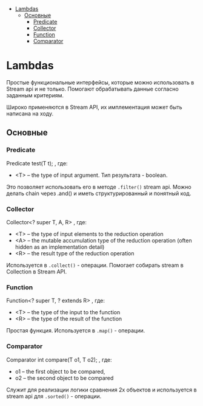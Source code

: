 <!-- TOC -->
* [Lambdas](#lambdas)
  * [Основные](#основные)
    * [Predicate](#predicate)
    * [Collector](#collector)
    * [Function](#function)
    * [Comparator](#comparator)
<!-- TOC -->

# Lambdas

Простые функциональные интерфейсы, которые можно использовать в Stream api и не только. Помогают обрабатывать данные
согласно заданным критериям.

Широко применяются в Stream API, их имплементация может быть написана на ходу.

## Основные

### Predicate

Predicate<T> test(T t);
, где:
- \<T> – the type of input argument. Тип результата - boolean.

Это позволяет использовать его в методе `.filter()` stream api.
Можно делать chain через .and() и иметь структурированный и понятный код. 

### Collector

Collector<? super T, A, R>
, где:
- \<T> – the type of input elements to the reduction operation 
- \<A> – the mutable accumulation type of the reduction operation (often hidden as an implementation detail) 
- \<R> – the result type of the reduction operation

Используется в `.collect()` - операции. Помогает собирать stream в Collection в Stream API.

### Function

Function<? super T, ? extends R>
, где:
- \<T> – the type of the input to the function 
- \<R> – the type of the result of the function

Простая функция. Используется в `.map()` - операции.

### Comparator

Comparator<T> int compare(T o1, T o2);
, где:
- o1 – the first object to be compared,
- o2 – the second object to be compared

Служит для реализации логики сравнения 2х объектов и используется в stream api для `.sorted()` - операции.


